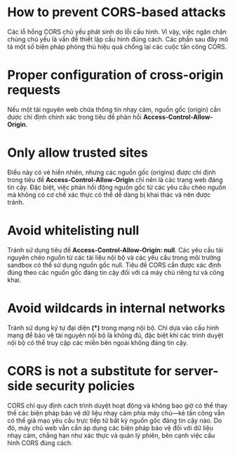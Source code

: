 # How to prevent CORS-based attacks

Các lỗ hổng CORS chủ yếu phát sinh do lỗi cấu hình. Vì vậy, việc ngăn chặn chúng chủ yếu là vấn đề thiết lập cấu hình đúng cách. Các phần sau đây mô tả một số biện pháp phòng thủ hiệu quả chống lại các cuộc tấn công CORS.

# Proper configuration of cross-origin requests

Nếu một tài nguyên web chứa thông tin nhạy cảm, nguồn gốc (origin) cần được chỉ định chính xác trong tiêu đề phản hồi **Access-Control-Allow-Origin**.

# Only allow trusted sites

Điều này có vẻ hiển nhiên, nhưng các nguồn gốc (origins) được chỉ định trong tiêu đề **Access-Control-Allow-Origin** chỉ nên là các trang web đáng tin cậy. Đặc biệt, việc phản hồi động nguồn gốc từ các yêu cầu chéo nguồn mà không có cơ chế xác thực có thể dễ dàng bị khai thác và nên được tránh.

# Avoid whitelisting null

Tránh sử dụng tiêu đề **Access-Control-Allow-Origin: null**. Các yêu cầu tài nguyên chéo nguồn từ các tài liệu nội bộ và các yêu cầu trong môi trường sandbox có thể sử dụng nguồn gốc null. Tiêu đề CORS cần được xác định đúng theo các nguồn gốc đáng tin cậy đối với cả máy chủ riêng tư và công khai.

# Avoid wildcards in internal networks

Tránh sử dụng ký tự đại diện **(*)** trong mạng nội bộ. Chỉ dựa vào cấu hình mạng để bảo vệ tài nguyên nội bộ là không đủ, đặc biệt khi các trình duyệt nội bộ có thể truy cập các miền bên ngoài không đáng tin cậy.

# CORS is not a substitute for server-side security policies

CORS chỉ quy định cách trình duyệt hoạt động và không bao giờ có thể thay thế các biện pháp bảo vệ dữ liệu nhạy cảm phía máy chủ—kẻ tấn công vẫn có thể giả mạo yêu cầu trực tiếp từ bất kỳ nguồn gốc đáng tin cậy nào. Do đó, máy chủ web vẫn cần áp dụng các biện pháp bảo vệ đối với dữ liệu nhạy cảm, chẳng hạn như xác thực và quản lý phiên, bên cạnh việc cấu hình CORS đúng cách.






